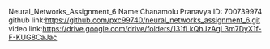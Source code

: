  Neural_Networks_Assignment_6
 Name:Chanamolu Pranavya
 ID: 700739974
 github link:https://github.com/pxc99740/neural_networks_assignment_6.git
 video link:https://drive.google.com/drive/folders/131fLkQhJzAgL3m7DyX1f-F-KUG8CaJac
